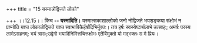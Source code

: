 +++
title = "15 यस्मान्नोद्विजते लोको"

+++
।।12.15।। किंच **-- यस्मादिति।** यस्मात्सकाशाल्लोको जनो नोद्विजते
भयशङ्कया संक्षोभं न प्राप्नोति यश्च लोकान्नोद्विजते यश्च
स्वाभाविकैर्हर्षादिभिर्मुक्तः। तत्र हर्षः स्वस्येष्टार्थलाभे उत्साहः;
अमर्षः परस्य लाभेऽसहनम्; भयं त्रासः;उद्वेगो भयादिनिमित्तचित्तक्षोभः
एतैर्विमुक्तो यो मद्भक्तः स मे प्रियः।

